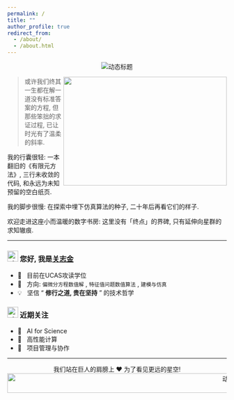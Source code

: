 ```yaml
---
permalink: /
title: ""
author_profile: true
redirect_from: 
  - /about/
  - /about.html
---
```


<p align="center">
  <img src="https://readme-typing-svg.demolab.com?font=Georgia&size=32&duration=4000&color=447FF7&center=true&vCenter=true&width=500&height=70&lines=%e2%9c%a8+%e6%ac%a2%e8%bf%8e%e6%82%a8%e7%9a%84%e5%88%b0%e6%9d%a5!" alt="动态标题">
</p>

<img align="right" height="250" width="375" alt="" src="https://raw.githubusercontent.com/guanzhijin/guanzhijin/master/gifs/coder.gif" />

> 或许我们终其一生都在解一道没有标准答案的方程, 但那些笨拙的求证过程, 已让时光有了温柔的斜率. 

我的行囊很轻: 
一本翻旧的《有限元方法》, 三行未收敛的代码, 
和永远为未知预留的空白纸页. 

我的脚步很慢: 
在探索中埋下仿真算法的种子, 
二十年后再看它们的样子. 

欢迎走进这座小而温暖的数字书房: 
这里没有「终点」的界碑, 只有延伸向星群的求知辙痕. 

---

### <img src="https://raw.githubusercontent.com/guanzhijin/guanzhijin/master/gifs/Hi.gif" width="25" alt="动效" /> 您好, 我是[关志金](https://guanzhijin.github.io/cv/)
- 🚀 &nbsp; 目前在UCAS攻读学位
- 🔬 &nbsp; 方向: `偏微分方程数值解` , `特征值问题数值算法` , `建模与仿真`  
- 💡 &nbsp; 坚信 “ **修行之道, 贵在坚持** ” 的技术哲学

### <img src="https://raw.githubusercontent.com/guanzhijin/guanzhijin/master/gifs/emoji.gif" width="25" alt="动效" /> 近期关注
- 🌱 &nbsp; AI for Science
- 🔭 &nbsp; 高性能计算
- 🍕 &nbsp; 项目管理与协作

---

<div align="center">
我们站在巨人的肩膀上 ❤️ 为了看见更远的星空!
<img src="https://raw.githubusercontent.com/guanzhijin/guanzhijin/master/gifs/bars.gif" height="45" width="1000" alt="动效" />
</div>

